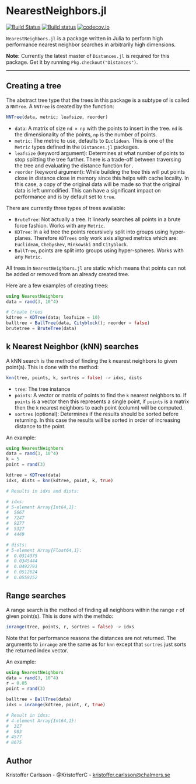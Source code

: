 # NearestNeighbors.jl

[![Build Status](https://travis-ci.org/KristofferC/NearestNeighbors.jl.svg?branch=master)](https://travis-ci.org/KristofferC/NearestNeighbors.jl) [![Build status](https://ci.appveyor.com/api/projects/status/lj0lk3c0pgwn06xe?svg=true)](https://ci.appveyor.com/project/KristofferC/nearestneighbors-jl)
 [![codecov.io](https://codecov.io/github/KristofferC/NearestNeighbors.jl/coverage.svg?branch=master)](https://codecov.io/github/KristofferC/NearestNeighbors.jl?branch=master)

 `NearestNeighbors.jl` is a package written in Julia to perform high performance nearest neighbor searches in
 arbitrarily high dimensions.

 **Note:** Currently the latest master of `Distances.jl` is required for this package. Get it by running `Pkg.checkout("Distances")`.

-----------------------------


## Creating a tree

The abstract tree type that the trees in this package is a subtype of is called a `NNTree`. A `NNTree`
is created by the function:
```jl
NNTree(data, metric; leafsize, reorder)
```

* `data`: A  matrix of size `nd × np` with the points to insert in the tree. `nd` is the dimensionality of the points, `np` is the number of points.
* `metric`: The metric to use, defaults to `Euclidean`. This is one of the `Metric` types defined in the `Distances.jl` packages.
* `leafsize` (keyword argument): Determines at what number of points to stop splitting the tree further. There is a trade-off between traversing the tree and evaluating the distance function for .
* `reorder` (keyword argument): While building the tree this will put points close in distance close in memory since this helps with cache locality. In this case, a copy of the original data will be made so that the original data is left unmodified. This can have a significant impact on performance and is by default set to `true`.

There are currently three types of trees available:

* `BruteTree`: Not actually a tree. It linearly searches all points in a brute force fashion. Works with any `Metric`.
* `KDTree`: In a kd tree the points recursively split into groups using hyper-planes.
Therefore `KDTrees` only work axis aligned metrics which are: `Euclidean`, `Chebyshev`, `Minkowski` and `Cityblock`.
* `BallTree`, points are split into groups using hyper-spheres. Works with any `Metric`.

All trees in `NearestNeighbors.jl` are static which means that points can not be added or removed from an already created tree.

Here are a few examples of creating trees:
```jl
using NearestNeighbors
data = rand(3, 10^4)

# Create trees
kdtree = KDTree(data; leafsize = 10)
balltree = BallTree(data, Cityblock(); reorder = false)
brutetree = BruteTree(data)
```

## k Nearest Neighbor (kNN) searches

A kNN search is the method of finding the `k` nearest neighbors to given point(s).
This is done with the method:

```jl
knn(tree, points, k, sortres = false) -> idxs, dists
```

* `tree`: The tree instance
* `points`: A vector or matrix of points to find the `k` nearest neighbors to. If `points` is a vector then this represents a single point, if `points` is a matrix then the `k` nearest neighbors to each point (column) will be computed.
* `sortres` (optional): Determines if the results should be sorted before returning.
In this case the results will be sorted in order of increasing distance to the point.

An example:

```jl
using NearestNeighbors
data = rand(3, 10^4)
k = 5
point = rand(3)

kdtree = KDTree(data)
idxs, dists = knn(kdtree, point, k, true)

# Results in idxs and dists:

# idxs:
# 5-element Array{Int64,1}:
#  5667
#  7247
#  9277
#  5327
#  4449

# dists:
# 5-element Array{Float64,1}:
#  0.0314375
#  0.0345444
#  0.0492791
#  0.0512624
#  0.0559252
```

## Range searches

A range search is the method of finding all neighbors within the range `r` of given point(s).
This is done with the methdo:
```jl
inrange(tree, points, r, sortres = false) -> idxs
```
Note that for performance reasons the distances are not returned. The arguments to `inrange` are the same as for `knn` except that `sortres` just sorts the returned index vector.

An example:

```jl
using NearestNeighbors
data = rand(3, 10^4)
r = 0.05
point = rand(3)

balltree = BallTree(data)
idxs = inrange(kdtree, point, r, true)

# Result in idxs:
# 4-element Array{Int64,1}:
#  317
#  983
# 4577
# 8675
```

## Author

Kristoffer Carlsson -  @KristofferC - kristoffer.carlsson@chalmers.se
